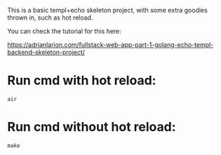 This is a basic templ+echo skeleton project, with some extra goodies thrown in, such as hot reload. 



You can check the tutorial for this here:



https://adrianlarion.com/fullstack-web-app-part-1-golang-echo-templ-backend-skeleton-project/




# Run cmd with hot reload:
`air`




# Run cmd without hot reload:
`make`

